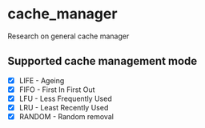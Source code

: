 # cache_manager
Research on general cache manager

## Supported cache management mode
- [x] LIFE   - Ageing
- [x] FIFO   - First In First Out
- [x] LFU    - Less Frequently Used
- [x] LRU    - Least Recently Used
- [x] RANDOM - Random removal
